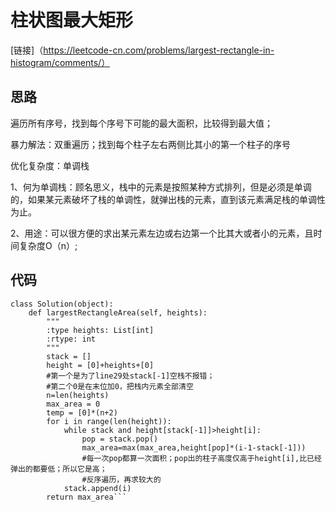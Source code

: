 # 柱状图最大矩形
[链接]（https://leetcode-cn.com/problems/largest-rectangle-in-histogram/comments/）
## 思路
遍历所有序号，找到每个序号下可能的最大面积，比较得到最大值；

暴力解法：双重遍历；找到每个柱子左右两侧比其小的第一个柱子的序号

优化复杂度：单调栈

1、何为单调栈：顾名思义，栈中的元素是按照某种方式排列，但是必须是单调的，如果某元素破坏了栈的单调性，就弹出栈的元素，直到该元素满足栈的单调性为止。

2、用途：可以很方便的求出某元素左边或右边第一个比其大或者小的元素，且时间复杂度O（n）;
## 代码
```
class Solution(object):
    def largestRectangleArea(self, heights):
        """
        :type heights: List[int]
        :rtype: int
        """
        stack = []
        height = [0]+heights+[0]
        #第一个是为了line29处stack[-1]空栈不报错；
        #第二个0是在末位加0，把栈内元素全部清空
        n=len(heights)
        max_area = 0
        temp = [0]*(n+2)
        for i in range(len(height)):
            while stack and height[stack[-1]]>height[i]:
                pop = stack.pop()
                max_area=max(max_area,height[pop]*(i-1-stack[-1]))
                #每一次pop都算一次面积；pop出的柱子高度仅高于height[i],比已经弹出的都要低；所以它是高；
                #反序遍历，再求较大的
            stack.append(i)
        return max_area```
